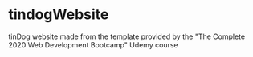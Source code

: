 # tindogWebsite
tinDog website made from the template provided by the "The Complete 2020 Web Development Bootcamp" Udemy course
